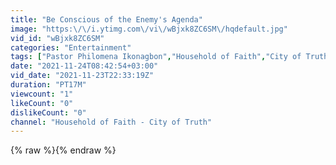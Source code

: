 ```yaml
---
title: "Be Conscious of the Enemy's Agenda"
image: "https:\/\/i.ytimg.com\/vi\/wBjxk8ZC6SM\/hqdefault.jpg"
vid_id: "wBjxk8ZC6SM"
categories: "Entertainment"
tags: ["Pastor Philomena Ikonagbon","Household of Faith","City of Truth"]
date: "2021-11-24T08:42:54+03:00"
vid_date: "2021-11-23T22:33:19Z"
duration: "PT17M"
viewcount: "1"
likeCount: "0"
dislikeCount: "0"
channel: "Household of Faith - City of Truth"
---
```

{% raw %}{% endraw %}
